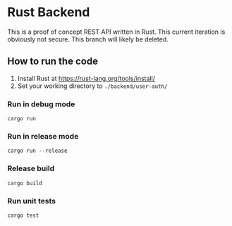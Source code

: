 # Rust Backend
This is a proof of concept REST API written in Rust. This current iteration is obviously not secure. This branch will likely be deleted.

## How to run the code
1. Install Rust at https://rust-lang.org/tools/install/
2. Set your working directory to ```./backend/user-auth/```
### Run in debug mode
    cargo run
### Run in release mode
    cargo run --release
### Release build
    cargo build
### Run unit tests
    cargo test